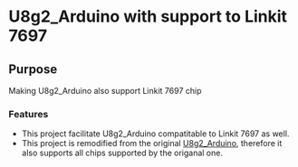 # U8g2_Arduino with support to Linkit 7697
## Purpose
Making U8g2_Arduino also support Linkit 7697 chip
### Features
- This project facilitate U8g2_Arduino compatitable to Linkit 7697 as well.
- This project is remodified from the original [U8g2_Arduino](https://github.com/olikraus/u8g2), therefore it also supports all chips supported by the origanal one.
